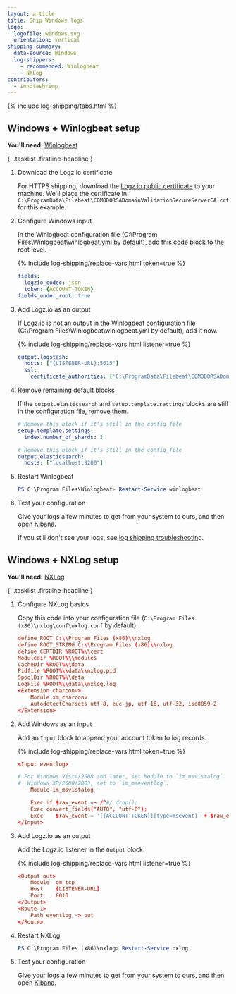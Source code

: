 ```yaml
---
layout: article
title: Ship Windows logs
logo:
  logofile: windows.svg
  orientation: vertical
shipping-summary:
  data-source: Windows
  log-shippers:
    - recommended: Winlogbeat
    - NXLog
contributors:
  - imnotashrimp
---
```


<div class="branching-container">

{% include log-shipping/tabs.html %}

<div id="winlogbeat-config">

## Windows + Winlogbeat setup

**You'll need:** [Winlogbeat](https://www.elastic.co/downloads/beats/winlogbeat)

{: .tasklist .firstline-headline }
1. Download the Logz.io certificate

    For HTTPS shipping, download the [Logz.io public certificate](https://raw.githubusercontent.com/logzio/public-certificates/master/COMODORSADomainValidationSecureServerCA.crt) to your machine.
    We'll place the certificate in `C:\ProgramData\Filebeat\COMODORSADomainValidationSecureServerCA.crt` for this example.

2. Configure Windows input

    In the Winlogbeat configuration file (C:\Program Files\Winlogbeat\winlogbeat.yml by default), add this code block to the root level.

    {% include log-shipping/replace-vars.html token=true %}

    ```yaml
    fields:
      logzio_codec: json
      token: {ACCOUNT-TOKEN}
    fields_under_root: true
    ```

3. Add Logz.io as an output

    If Logz.io is not an output in the Winlogbeat configuration file (C:\Program Files\Winlogbeat\winlogbeat.yml by default), add it now.

    {% include log-shipping/replace-vars.html listener=true %}

    ```yaml
    output.logstash:
      hosts: ["{LISTENER-URL}:5015"]
      ssl:
        certificate_authorities: ['C:\ProgramData\Filebeat\COMODORSADomainValidationSecureServerCA.crt']
    ```

1. Remove remaining default blocks

    If the `output.elasticsearch` and `setup.template.settings` blocks are still in the configuration file, remove them.

    ```yaml
    # Remove this block if it's still in the config file
    setup.template.settings:
      index.number_of_shards: 3
    ```

    ```yaml
    # Remove this block if it's still in the config file
    output.elasticsearch:
      hosts: ["localhost:9200"]
    ```

2. Restart Winlogbeat

    ```powershell
    PS C:\Program Files\Winlogbeat> Restart-Service winlogbeat
    ```

3. Test your configuration

    Give your logs a few minutes to get from your system to ours, and then open [Kibana](https://app.logz.io/#/dashboard/kibana).

    If you still don't see your logs, see [log shipping troubleshooting]({{site.baseurl}}/user-guide/log-shipping/log-shipping-troubleshooting.html).

</div>

<div id="nxlog-config">

## Windows + NXLog setup

**You'll need:** [NXLog](https://nxlog.co/products/nxlog-community-edition/download)

{: .tasklist .firstline-headline }
1. Configure NXLog basics

    Copy this code into your configuration file (`C:\Program Files (x86)\nxlog\conf\nxlog.conf` by default).

    ```conf
    define ROOT C:\\Program Files (x86)\\nxlog
    define ROOT_STRING C:\\Program Files (x86)\\nxlog
    define CERTDIR %ROOT%\\cert
    Moduledir %ROOT%\\modules
    CacheDir %ROOT%\\data
    Pidfile %ROOT%\\data\\nxlog.pid
    SpoolDir %ROOT%\\data
    LogFile %ROOT%\\data\\nxlog.log
    <Extension charconv>
        Module xm_charconv
        AutodetectCharsets utf-8, euc-jp, utf-16, utf-32, iso8859-2
    </Extension>
    ```

2. Add Windows as an input

    Add an `Input` block to append your account token to log records.

    {% include log-shipping/replace-vars.html token=true %}

    ```conf
    <Input eventlog>

    # For Windows Vista/2008 and later, set Module to `im_msvistalog`. For
    #  Windows XP/2000/2003, set to `im_mseventlog`.
        Module im_msvistalog

        Exec if $raw_event =~ /^#/ drop();
        Exec convert_fields("AUTO", "utf-8");
        Exec    $raw_event = '[{ACCOUNT-TOKEN}][type=msevent]' + $raw_event;
    </Input>
    ```

3. Add Logz.io as an output

    Add the Logz.io listener in the `Output` block.

    {% include log-shipping/replace-vars.html listener=true %}

    ```conf
    <Output out>
        Module  om_tcp
        Host    {LISTENER-URL}
        Port    8010
    </Output>
    <Route 1>
        Path eventlog => out
    </Route>
    ```

4. Restart NXLog

    ```powershell
    PS C:\Program Files (x86)\nxlog> Restart-Service nxlog
    ```
5. Test your configuration

    Give your logs a few minutes to get from your system to ours, and then open [Kibana](https://app.logz.io/#/dashboard/kibana).

</div>

</div>